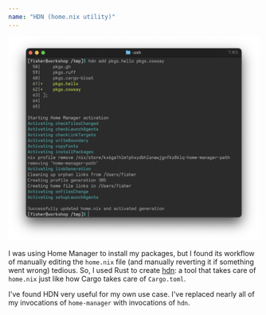 ```yaml
---
name: "HDN (home.nix utility)"
---
```

![The command-line output of HDN. There is a diff of the home.nix file and the output of a home-manager invocation.](image.png)

I was using Home Manager to install my packages, but I found its workflow of manually editing the `home.nix` file (and manually reverting it if something went wrong) tedious. So, I used Rust to create [hdn](https://github.com/seasonedfish/hdn): a tool that takes care of `home.nix` just like how Cargo takes care of `Cargo.toml`.

I've found HDN very useful for my own use case. I've replaced nearly all of my invocations of `home-manager` with invocations of `hdn`.
